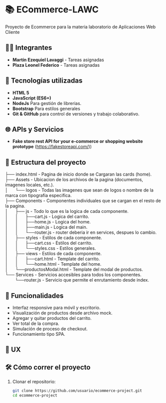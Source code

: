 # 📚 ECommerce-LAWC
Proyecto de Ecommerce para la materia laboratorio de Aplicaciones Web Cliente

## 🧑‍💻 Integrantes

- **Martín Ezequiel Lavaggi** - Tareas asignadas
- **Plaza Leonel Federico** - Tareas asignadas

## 🚀 Tecnologías utilizadas

- **HTML 5**
- **JavaScript (ES6+)**
- **NodeJs** Para gestión de librerias.
- **Bootstrap** Para estilos generales
- **Git & GitHub** para control de versiones y trabajo colaborativo.

## 🌐 APIs y Servicios

- **Fake store rest API for your e-commerce or shopping website prototype** (https://fakestoreapi.com/))

## 📁 Estructura del proyecto

├── index.html - Pagina de inicio donde se Cargaran las cards (home).  
├── Assets - Ubicacion de los archivos de la pagina (documentos, imagenes locales, etc.).  
│&nbsp;&nbsp;&nbsp;&nbsp;&nbsp;&nbsp;└── logos - Todas las imagenes que sean de logos o nombre de la marca con tipografia especifica.  
├── Components - Componentes individuales que se cargan en el resto de la pagina.  
│&nbsp;&nbsp;&nbsp;&nbsp;&nbsp;&nbsp;├── js - Todo lo que es la logica de cada componente.  
│&nbsp;&nbsp;&nbsp;&nbsp;&nbsp;&nbsp;│&nbsp;&nbsp;&nbsp;&nbsp;&nbsp;&nbsp;├──cart.js - Logica del carrito.  
│&nbsp;&nbsp;&nbsp;&nbsp;&nbsp;&nbsp;│&nbsp;&nbsp;&nbsp;&nbsp;&nbsp;&nbsp;├──home.js - Logica del home.  
│&nbsp;&nbsp;&nbsp;&nbsp;&nbsp;&nbsp;│&nbsp;&nbsp;&nbsp;&nbsp;&nbsp;&nbsp;├──main.js - Logica del main.  
│&nbsp;&nbsp;&nbsp;&nbsp;&nbsp;&nbsp;│&nbsp;&nbsp;&nbsp;&nbsp;&nbsp;&nbsp;└──router.js - router deberia ir en services, despues lo cambio.  
│&nbsp;&nbsp;&nbsp;&nbsp;&nbsp;&nbsp;├── styles - Estilos de cada componente.  
│&nbsp;&nbsp;&nbsp;&nbsp;&nbsp;&nbsp;│&nbsp;&nbsp;&nbsp;&nbsp;&nbsp;&nbsp;├──cart.css - Estilos del carrito.  
│&nbsp;&nbsp;&nbsp;&nbsp;&nbsp;&nbsp;│&nbsp;&nbsp;&nbsp;&nbsp;&nbsp;&nbsp;└──styles.css - Estilos generales.  
│&nbsp;&nbsp;&nbsp;&nbsp;&nbsp;&nbsp;├── views - Estilos de cada componente.  
│&nbsp;&nbsp;&nbsp;&nbsp;&nbsp;&nbsp;│&nbsp;&nbsp;&nbsp;&nbsp;&nbsp;&nbsp;├──cart.html - Template del carrito.  
│&nbsp;&nbsp;&nbsp;&nbsp;&nbsp;&nbsp;│&nbsp;&nbsp;&nbsp;&nbsp;&nbsp;&nbsp;└──home.html - Template del home.  
│&nbsp;&nbsp;&nbsp;&nbsp;&nbsp;&nbsp;└──productosModal.html - Template del modal de productos.  
 └── Services - Servicios accesibles para todos los componentes.  
&nbsp;&nbsp;&nbsp;&nbsp;&nbsp;&nbsp;&nbsp;&nbsp;└──router.js - Servicio que permite el enrutamiento desde index. 




## 📌 Funcionalidades

- Interfaz responsive para móvil y escritorio.
- Visualización de productos desde archivo mock.
- Agregar y quitar productos del carrito.
- Ver total de la compra.
- Simulación de proceso de checkout.
- Funcionamiento tipo SPA.

## 📐 UX


## 🛠️ Cómo correr el proyecto

1. Clonar el repositorio:
   ```bash
   git clone https://github.com/usuario/ecommerce-project.git
   cd ecommerce-project